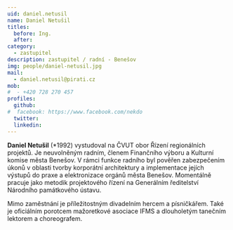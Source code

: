 ```yaml
---
uid: daniel.netusil
name: Daniel Netušil
titles:
  before: Ing.
  after:
category:
  - zastupitel
description: zastupitel / radní - Benešov
img: people/daniel-netusil.jpg
mail:
  - daniel.netusil@pirati.cz
mob:
#  - +420 728 270 457
profiles:
  github:
#  facebook: https://www.facebook.com/nekdo
  twitter:
  linkedin:
---
```


**Daniel Netušil** (*1992) vystudoval na ČVUT obor Řízení regionálních projektů. Je neuvolněným radním, členem Finančního výboru a Kulturní komise města Benešov. V rámci funkce radního byl pověřen zabezpečením úkonů v oblasti tvorby korporátní architektury a implementace jejích výstupů do praxe a elektronizace orgánů města Benešov. Momentálně pracuje jako metodik projektového řízení na Generálním ředitelství Národního památkového ústavu.

Mimo zaměstnání je příležitostným divadelním hercem a písničkářem. Také je oficiálním porotcem mažoretkové asociace IFMS a dlouholetým tanečním lektorem a choreografem.

